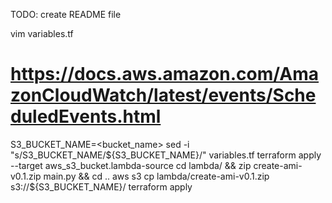 TODO: create README file

vim variables.tf
# https://docs.aws.amazon.com/AmazonCloudWatch/latest/events/ScheduledEvents.html

S3_BUCKET_NAME=<bucket_name>
sed -i "s/S3_BUCKET_NAME/${S3_BUCKET_NAME}/" variables.tf
terraform apply --target aws_s3_bucket.lambda-source
cd lambda/ && zip create-ami-v0.1.zip main.py && cd ..
aws s3 cp lambda/create-ami-v0.1.zip s3://${S3_BUCKET_NAME}/
terraform apply
